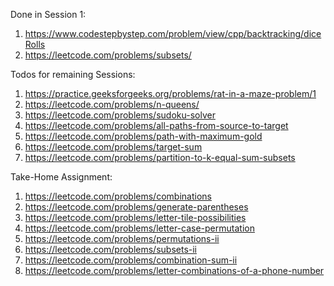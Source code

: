 Done in Session 1: 
1. https://www.codestepbystep.com/problem/view/cpp/backtracking/diceRolls 
2. https://leetcode.com/problems/subsets/ 


Todos for remaining Sessions:
1. https://practice.geeksforgeeks.org/problems/rat-in-a-maze-problem/1
2. https://leetcode.com/problems/n-queens/ 
3. https://leetcode.com/problems/sudoku-solver
4. https://leetcode.com/problems/all-paths-from-source-to-target
5. https://leetcode.com/problems/path-with-maximum-gold 
6. https://leetcode.com/problems/target-sum 
7. https://leetcode.com/problems/partition-to-k-equal-sum-subsets 


Take-Home Assignment: 
1. https://leetcode.com/problems/combinations
2. https://leetcode.com/problems/generate-parentheses
3. https://leetcode.com/problems/letter-tile-possibilities 
4. https://leetcode.com/problems/letter-case-permutation 
5. https://leetcode.com/problems/permutations-ii 
6. https://leetcode.com/problems/subsets-ii 
7. https://leetcode.com/problems/combination-sum-ii 
8. https://leetcode.com/problems/letter-combinations-of-a-phone-number 
